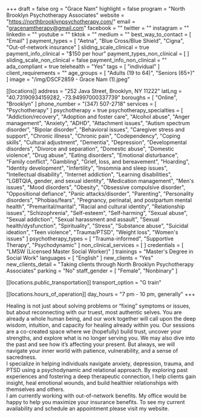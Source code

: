 +++
draft = false
org = "Grace Nam"
highlight = false
program = "North Brooklyn Psychotherapy Associates"
website = "https://northbrooklynpsychotherapy.com/"
email = "gracenamtherapy@gmail.com"
facebook = ""
twitter = ""
instagram = ""
linkedin = ""
youtube = ""
tiktok = ""
medium = ""
best_way_to_contact = [ "Email" ]
payment_types = [
  "Aetna",
  "Blue Cross/Blue Shield",
  "Cigna",
  "Out-of-network insurance"
]
sliding_scale_clinical = true
payment_info_clinical = "$150 per hour"
payment_types_non_clinical = [ ]
sliding_scale_non_clinical = false
payment_info_non_clinical = ""
ada_compliant = true
telehealth = "Yes"
tags = [ "individual" ]
client_requirements = ""
age_groups = [ "Adults (19 to 64)", "Seniors (65+)" ]
image = "/img/DSCF2859 - Grace Nam (1).jpeg"

[[locations]]
address = "252 Java Street, Brooklyn, NY 11222"
latLng = "40.73190934159282, -73.94997000337739"
boroughs = [ "Online", "Brooklyn" ]
phone_number = "(347) 507-2718"
services = [ "Psychotherapy" ]
psychotherapy = true
psychotherapy_specialties = [
  "Addiction/recovery",
  "Adoption and foster care",
  "Alcohol abuse",
  "Anger management",
  "Anxiety",
  "ADHD",
  "Attachment issues",
  "Autism spectrum disorder",
  "Bipolar disorder",
  "Behavioral issues",
  "Caregiver stress and support",
  "Chronic illness",
  "Chronic pain",
  "Codependency",
  "Coping skills",
  "Cultural adjustment",
  "Dementia",
  "Depression",
  "Developmental disorders",
  "Divorce and separation",
  "Domestic abuse",
  "Domestic violence",
  "Drug abuse",
  "Eating disorders",
  "Emotional disturbance",
  "Family conflict",
  "Gambling",
  "Grief, loss, and bereavement",
  "Hoarding",
  "Identity development",
  "Infertility",
  "Insomnia and sleep issues",
  "Intellectual disability",
  "Internet addiction",
  "Learning disabilities",
  "LGBTQIA, gender, and sexual identity",
  "Medication management",
  "Men's issues",
  "Mood disorders",
  "Obesity",
  "Obsessive compulsive disorder",
  "Oppositional defiance",
  "Panic attacks/disorder",
  "Parenting",
  "Personality disorders",
  "Phobias/fears",
  "Pregnancy, perinatal, and postpartum mental health",
  "Premarital/marital",
  "Racial and cultural identity",
  "Relationship issues",
  "Schizophrenia",
  "Self-esteem",
  "Self-harming",
  "Sexual abuse",
  "Sexual addiction",
  "Sexual harassment and assault",
  "Sexual health/dysfunction",
  "Spirituality",
  "Stress",
  "Substance abuse",
  "Suicidal ideation",
  "Teen violence",
  "Trauma/PTSD",
  "Weight loss",
  "Women's issues"
]
psychotherapy_types = [ "Trauma-informed", "Supportive Therapy", "Psychodynamic" ]
non_clinical_services = [ ]
credentials = [ "LMSW (Licensed Master Social Worker)" ]
trainings = "Master's Degree in Social Work"
languages = [ "English" ]
new_clients = "Yes"
new_clients_detail = "Taking clients through North Brooklyn Psychotherapy Associates"
parking = "No"
staff_gender = [ "Female", "Nonbinary" ]

  [[locations.public_transportation]]
  transport_option = "G train"

  [[locations.hours_of_operation]]
  day_hours = "7 pm - 10 pm, generally"
+++


Healing is not just about solving problems or “fixing” symptoms or issues, but about reconnecting with our truest, most authentic selves. You are already a whole human being, and our work together will call upon the deep wisdom, intuition, and capacity for healing already within you. Our sessions are a co-created space where we (hopefully) build trust, uncover your strengths, and explore what is no longer serving you. We may also dive into the past and see how it’s affecting your present. But always, we will navigate your inner world with patience, vulnerability, and a sense of sacredness. <br>
I specialize in helping individuals navigate anxiety, depression, trauma, and PTSD using a psychodynamic and relational approach. By exploring past experiences and fostering a deep therapeutic connection, I help clients gain insight, heal emotional wounds, and build healthier relationships with themselves and others. <br>
I am currently working with out-of-network benefits. My office would be happy to help you maximize your insurance benefits. To see my current availability and schedule an appointment please visit my website. <br>
